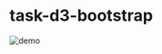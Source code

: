 # task-d3-bootstrap
![demo]([http://url/to/img.png](https://github.com/nnminh199914/task-d3-bootstrap/blob/main/demo.png))
